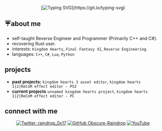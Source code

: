 <div align="center">

[![Typing SVG](https://readme-typing-svg.demolab.com?font=Fira+Code&size=12&duration=3000&pause=500&color=AE59FF&center=true&multiline=true&random=false&width=435&lines=hello+there!;i+am+an+obscure+raindrop%2C+just+looking+to+learn+new+things!)](https://git.io/typing-svg)

</div>

## ☔️about me

- self-taught Reverse Engineer and Programmer (Primarily C++ and C#).
- recovering Rust user.
- interests: `Kingdom Hearts`, `Final Fantasy XI`, `Reverse Engineering`.
- languages: `C++`, `C#`, `Lua`, `Python`

## projects

- **past projects:** `kingdom hearts 3 asset editor`, `kingdom hearts 1|2|ReCoM effect editor - PS2`
- **current projects** `unnamed kingdom hearts project`, `kingdom hearts 1|2|ReCoM effect editor - PC`

## connect with me

<div align="center">

[![Twitter: raindrop_0x17](https://img.shields.io/twitter/follow/raindrop_0x17?style=social)](https://twitter.com/raindrop_0x17)
[![GitHub Obscure-Raindrop](https://img.shields.io/github/followers/obscure-raindrop?label=follow&style=social)](https://github.com/obscure-raindrop)
[![YouTube](https://img.shields.io/youtube/channel/subscribers/UCVqtTr3iLc-NBoo0RhjtKAg)](https://www.youtube.com/channel/UCVqtTr3iLc-NBoo0RhjtKAg)

</div>

